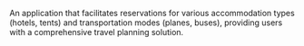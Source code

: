 An application that facilitates reservations for various accommodation types (hotels, tents) and transportation modes (planes, buses), providing users with a comprehensive travel planning solution.



